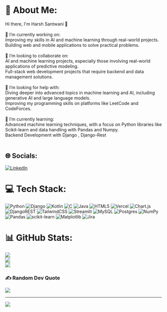 # 💫 About Me:
Hi there, I'm Harsh Santwani 👋<br><br>🔭 I’m currently working on:<br>Improving my skills in AI and machine learning through real-world projects.<br>Building web and mobile applications to solve practical problems.<br><br>👥 I’m looking to collaborate on:<br>AI and machine learning projects, especially those involving real-world applications of predictive modeling.<br>Full-stack web development projects that require backend and data management solutions.<br><br>🤝 I’m looking for help with:<br>Diving deeper into advanced topics in machine learning and AI, including generative AI and large language models.<br>Improving my programming skills on platforms like LeetCode and CodeForces.<br><br>🌱 I’m currently learning:<br>Advanced machine learning techniques, with a focus on Python libraries like Scikit-learn and data handling with Pandas and Numpy.<br>Backend Development with Django , Django-Rest<br><br>


## 🌐 Socials:
[![LinkedIn](https://img.shields.io/badge/LinkedIn-%230077B5.svg?logo=linkedin&logoColor=white)](https://linkedin.com/in/harsh-santwani-612699238) 

# 💻 Tech Stack:
![Python](https://img.shields.io/badge/python-3670A0?style=flat&logo=python&logoColor=ffdd54) ![Django](https://img.shields.io/badge/django-%23092E20.svg?style=flat&logo=django&logoColor=white) ![Kotlin](https://img.shields.io/badge/kotlin-%237F52FF.svg?style=flat&logo=kotlin&logoColor=white) ![C](https://img.shields.io/badge/c-%2300599C.svg?style=flat&logo=c&logoColor=white) ![Java](https://img.shields.io/badge/java-%23ED8B00.svg?style=flat&logo=openjdk&logoColor=white) ![HTML5](https://img.shields.io/badge/html5-%23E34F26.svg?style=flat&logo=html5&logoColor=white) ![Vercel](https://img.shields.io/badge/vercel-%23000000.svg?style=flat&logo=vercel&logoColor=white) ![Chart.js](https://img.shields.io/badge/chart.js-F5788D.svg?style=flat&logo=chart.js&logoColor=white) ![DjangoREST](https://img.shields.io/badge/DJANGO-REST-ff1709?style=flat&logo=django&logoColor=white&color=ff1709&labelColor=gray) ![TailwindCSS](https://img.shields.io/badge/tailwindcss-%2338B2AC.svg?style=flat&logo=tailwind-css&logoColor=white) ![Streamlit](https://img.shields.io/badge/Streamlit-%23FE4B4B.svg?style=flat&logo=streamlit&logoColor=white) ![MySQL](https://img.shields.io/badge/mysql-4479A1.svg?style=flat&logo=mysql&logoColor=white) ![Postgres](https://img.shields.io/badge/postgres-%23316192.svg?style=flat&logo=postgresql&logoColor=white) ![NumPy](https://img.shields.io/badge/numpy-%23013243.svg?style=flat&logo=numpy&logoColor=white) ![Pandas](https://img.shields.io/badge/pandas-%23150458.svg?style=flat&logo=pandas&logoColor=white) ![scikit-learn](https://img.shields.io/badge/scikit--learn-%23F7931E.svg?style=flat&logo=scikit-learn&logoColor=white) ![Matplotlib](https://img.shields.io/badge/Matplotlib-%23ffffff.svg?style=flat&logo=Matplotlib&logoColor=black) ![Jira](https://img.shields.io/badge/jira-%230A0FFF.svg?style=flat&logo=jira&logoColor=white)
# 📊 GitHub Stats:
![](https://github-readme-stats.vercel.app/api?username=HydrallHarsh&theme=dark&hide_border=false&include_all_commits=false&count_private=false)<br/>
![](https://github-readme-streak-stats.herokuapp.com/?user=HydrallHarsh&theme=dark&hide_border=false)<br/>
![](https://github-readme-stats.vercel.app/api/top-langs/?username=HydrallHarsh&theme=dark&hide_border=false&include_all_commits=false&count_private=false&layout=compact)

### ✍️ Random Dev Quote
![](https://quotes-github-readme.vercel.app/api?type=horizontal&theme=radical)

---
[![](https://visitcount.itsvg.in/api?id=HydrallHarsh&icon=2&color=0)](https://visitcount.itsvg.in)

<!-- Proudly created with GPRM ( https://gprm.itsvg.in ) -->
